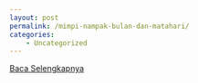```yaml
---
layout: post
permalink: /mimpi-nampak-bulan-dan-matahari/
categories:
    - Uncategorized
---
```


[Baca Selengkapnya](/03)